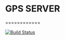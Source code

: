 # GPS SERVER
============

[![Build Status](https://travis-ci.org/blogwebpl/gps_server.svg?branch=master)](https://travis-ci.org/blogwebpl/gps_server)
